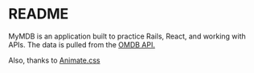 # README

MyMDB is an application built to practice Rails, React, and working with APIs.  The data is pulled from the [OMDB API.](http://www.omdbapi.com/)

Also, thanks to [Animate.css](https://daneden.github.io/animate.css/)

